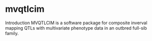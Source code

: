 # mvqtlcim
Introduction
MVQTLCIM is a software package for composite inverval mapping QTLs with multivariate phenotype data in an outbred full-sib family. 
